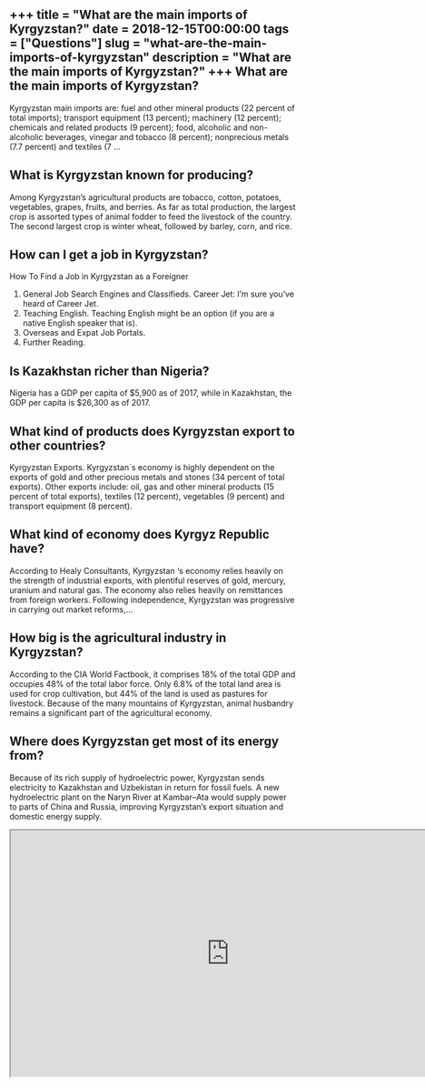 +++
title = "What are the main imports of Kyrgyzstan?"
date = 2018-12-15T00:00:00
tags = ["Questions"]
slug = "what-are-the-main-imports-of-kyrgyzstan"
description = "What are the main imports of Kyrgyzstan?"
+++
What are the main imports of Kyrgyzstan?
----------------------------------------

Kyrgyzstan main imports are: fuel and other mineral products (22 percent of total imports); transport equipment (13 percent); machinery (12 percent); chemicals and related products (9 percent); food, alcoholic and non-alcoholic beverages, vinegar and tobacco (8 percent); nonprecious metals (7.7 percent) and textiles (7 …

What is Kyrgyzstan known for producing?
---------------------------------------

Among Kyrgyzstan’s agricultural products are tobacco, cotton, potatoes, vegetables, grapes, fruits, and berries. As far as total production, the largest crop is assorted types of animal fodder to feed the livestock of the country. The second largest crop is winter wheat, followed by barley, corn, and rice.

How can I get a job in Kyrgyzstan?
----------------------------------

How To Find a Job in Kyrgyzstan as a Foreigner

1. General Job Search Engines and Classifieds. Career Jet: I’m sure you’ve heard of Career Jet.
2. Teaching English. Teaching English might be an option (if you are a native English speaker that is).
3. Overseas and Expat Job Portals.
4. Further Reading.

Is Kazakhstan richer than Nigeria?
----------------------------------

Nigeria has a GDP per capita of $5,900 as of 2017, while in Kazakhstan, the GDP per capita is $26,300 as of 2017.

What kind of products does Kyrgyzstan export to other countries?
----------------------------------------------------------------

Kyrgyzstan Exports. Kyrgyzstan´s economy is highly dependent on the exports of gold and other precious metals and stones (34 percent of total exports). Other exports include: oil, gas and other mineral products (15 percent of total exports), textiles (12 percent), vegetables (9 percent) and transport equipment (8 percent).

What kind of economy does Kyrgyz Republic have?
-----------------------------------------------

According to Healy Consultants, Kyrgyzstan ‘s economy relies heavily on the strength of industrial exports, with plentiful reserves of gold, mercury, uranium and natural gas. The economy also relies heavily on remittances from foreign workers. Following independence, Kyrgyzstan was progressive in carrying out market reforms,…

How big is the agricultural industry in Kyrgyzstan?
---------------------------------------------------

According to the CIA World Factbook, it comprises 18% of the total GDP and occupies 48% of the total labor force. Only 6.8% of the total land area is used for crop cultivation, but 44% of the land is used as pastures for livestock. Because of the many mountains of Kyrgyzstan, animal husbandry remains a significant part of the agricultural economy.

Where does Kyrgyzstan get most of its energy from?
--------------------------------------------------

Because of its rich supply of hydroelectric power, Kyrgyzstan sends electricity to Kazakhstan and Uzbekistan in return for fossil fuels. A new hydroelectric plant on the Naryn River at Kambar–Ata would supply power to parts of China and Russia, improving Kyrgyzstan’s export situation and domestic energy supply.

<iframe allow="accelerometer; autoplay; clipboard-write; encrypted-media; gyroscope; picture-in-picture" allowfullscreen="" class="__youtube_prefs__  epyt-is-override  no-lazyload" data-no-lazy="1" data-origheight="433" data-origwidth="770" data-skipgform_ajax_framebjll="" height="433" id="_ytid_63850" loading="lazy" src="https://www.youtube.com/embed/BxNhXtoAWrc?enablejsapi=1&autoplay=0&cc_load_policy=0&cc_lang_pref=&iv_load_policy=1&loop=0&modestbranding=0&rel=1&fs=1&playsinline=0&autohide=2&theme=dark&color=red&controls=1&" title="YouTube player" width="770"></iframe>